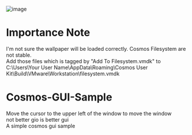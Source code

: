 ![image](https://github.com/nifanfa/Cosmos-GUI-Sample/blob/master/4.gif)  

# Importance Note
I'm not sure the wallpaper will be loaded correctly. Cosmos Filesystem are not stable.  
Add those files which is tagged by "Add To Filesystem.vmdk" to C:\Users\Your User Name\AppData\Roaming\Cosmos User Kit\Build\VMware\Workstation\filesystem.vmdk 

# Cosmos-GUI-Sample
Move the cursor to the upper left of the window to move the window  
not better gio is better gui  
A simple cosmos gui sample  

